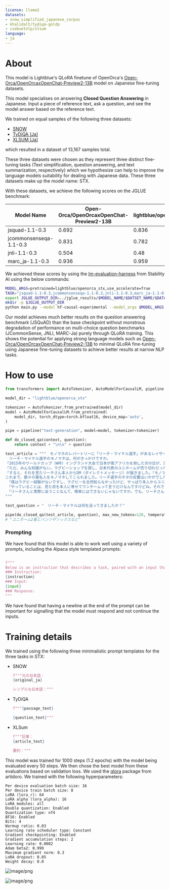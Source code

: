 ```yaml
---
license: llama2
datasets:
- snow_simplified_japanese_corpus
- khalidalt/tydiqa-goldp
- csebuetnlp/xlsum
language:
- ja
---
```

# About
This model is Lightblue's QLoRA finetune of OpenOrca's [Open-Orca/OpenOrcaxOpenChat-Preview2-13B](https://huggingface.co/Open-Orca/OpenOrcaxOpenChat-Preview2-13B) model on Japanese fine-tuning datasets.

This model specialises on answering **Closed Question Answering** in Japanese. Input a piece of reference text, ask a question, and see the model answer based on the reference text.

We trained on equal samples of the following three datasets:
* [SNOW](https://huggingface.co/datasets/snow_simplified_japanese_corpus) 
* [TyDiQA (Ja)](https://huggingface.co/datasets/khalidalt/tydiqa-goldp) 
* [XLSUM (Ja)](https://huggingface.co/datasets/csebuetnlp/xlsum) 

which resulted in a dataset of 13,167 samples total.

These three datasets were chosen as they represent three distinct fine-tuning tasks (Text simplification, question answering, and text summarization, respectively) which we hypothesize can help to improve the language models suitability for dealing with Japanese data.
These three datasets make up the model name: STX.

With these datasets, we achieve the following scores on the JGLUE benchmark:

| Model Name             | Open-Orca/OpenOrcaxOpenChat-Preview2-13B | lightblue/openorca_stx |
|------------------------|------------------------------------------|------------------------|
| jsquad-1.1-0.3         | 0.692                                    | 0.836                  |
| jcommonsenseqa-1.1-0.3 | 0.831                                    | 0.782                  |
| jnli-1.1-0.3           | 0.504                                    | 0.48                   |
| marc_ja-1.1-0.3        | 0.936                                    | 0.959                  |


We achieved these scores by using the [lm-evaluation-harness](https://github.com/Stability-AI/lm-evaluation-harness) from Stability AI using the below commands:
```bash
MODEL_ARGS=pretrained=lightblue/openorca_stx,use_accelerate=True
TASK="jsquad-1.1-0.3,jcommonsenseqa-1.1-0.3,jnli-1.1-0.3,marc_ja-1.1-0.3"
export JGLUE_OUTPUT_DIR=../jglue_results/$MODEL_NAME/$DATSET_NAME/$DATASET_SIZE
mkdir -p $JGLUE_OUTPUT_DIR
python main.py --model hf-causal-experimental --model_args $MODEL_ARGS --tasks $TASK --num_fewshot "2,3,3,3" --device "cuda" --output_path $JGLUE_OUTPUT_DIR/result.json --batch_size 4 > $JGLUE_OUTPUT_DIR/harness.out 2> $JGLUE_OUTPUT_DIR/harness.err
```

Our model achieves much better results on the question answering benchmark (JSQuAD) than the base checkpoint without monstrous degradation of performance on multi-choice question benchmarks (JCommonSense, JNLI, MARC-Ja) purely through QLoRA training.
This shows the potential for applying strong language models such as [Open-Orca/OpenOrcaxOpenChat-Preview2-13B](https://huggingface.co/Open-Orca/OpenOrcaxOpenChat-Preview2-13B) to minimal QLoRA fine-tuning using Japanese fine-tuning datasets to achieve better results at narrow NLP tasks.

# How to use

```python
from transformers import AutoTokenizer, AutoModelForCausalLM, pipeline

model_dir = "lightblue/openorca_stx"

tokenizer = AutoTokenizer.from_pretrained(model_dir)
model = AutoModelForCausalLM.from_pretrained(
    model_dir, torch_dtype=torch.bfloat16, device_map='auto',
)

pipe = pipeline("text-generation", model=model, tokenizer=tokenizer)

def do_closed_qa(context, question):
    return context + "\n\n" + question

test_article = """　モノマネのレパートリーに「リーチ・マイケル選手」があるレイザーラモンRGさん。本人公認のモノマネですが、ラグビーファンの反応に少し驚いたそうです。
　リーチ・マイケル選手のモノマネは、何がきっかけですか。
「2015年のワールドカップ（W杯）イングランド大会で日本が南アフリカを倒した次の日が、京都での番組ロケでした。当時は、アップルの共同創業者スティーブ・ジョブズのモノマネばかりでしたが、一緒にロケをしていたジャングルポケットから『リーチ・マイケルに似てますよ。ジョブズのまま、いけるんじゃないですか？』と言われたのが始まりです」
「ただ、みんな知識がない。ラグビーショップを探し、日本代表のユニホームが売り切れだったので、赤っぽいユニホームとピチピチの短パンをはいて。とりあえずSNSで『リーチ・マイケルです』っていっぱい写真を載せました」
「すると、それを見たリーチさん本人からDM（ダイレクトメッセージ）が届きました。『モノマネありがとうございます。もしモノマネをするなら、僕のユニホームを送りますので着てください』と。W杯後にユニホーム2着とパンツやソックスなどをほんまに送ってきてくれました。今着ているのがそれです」
これまで、数々の著名人をモノマネしてこられました。リーチ選手のネタの反響はいかがでしたか。
　「僕はラグビー経験がないですし、ラグビーを全然知らなかったけど、やっぱり本人からユニホームを頂いてるっていう“印籠（いんろう）”みたいなのがあって。『あいつはリーチさん本人に認められてる』と。一目置かれているのかなと感じます」
　「やっていることは、見た目を本人に寄せてワンチームって言うだけなんですけどね。それでも『わあ、リーチさんだ』と言ってもらえます」
　「リーチさんと実際に会うことなんて、簡単にはできないじゃないですか。でも、リーチさんのまねをしているRGには会えたわ、みたいな（笑）。何だろうな、有名な神社の支社のような存在ですかね。ありがたがられるという意味では他のモノマネとはすごく違いますね」
"""

test_question = "　リーチ・マイケルは何を送ってきましたか？"

pipe(do_closed_qa(test_article, question), max_new_tokens=128, temperature=0)[0]["generated_text"]
# "ユニホーム2着とパンツやソックスなど"
```

### Prompting

We have found that this model is able to work well using a variety of prompts, including the Alpaca style templated prompts:

```python

f"""
Below is an instruction that describes a task, paired with an input that provides further context. Write a response that appropriately completes the request.
### Instruction:
{instruction}
### Input:
{input}
### Response:
"""

```

We have found that having a newline at the end of the prompt can be important for signalling that the model must respond and not continue the inputs.


# Training details

We trained using the following three minimalistic prompt templates for the three tasks in STX:

* SNOW
  ```python
  f"""元の日本語：
  {original_ja}

  シンプルな日本語："""
  ```
* TyDiQA
  ```python
  f"""{passage_text}

  {question_text}"""
  ```
* XLSum
  ```python
  f"""記事：
  {article_text}

  要約："""
  ```

This model was trained for 1000 steps (1.2 epochs) with the model being evaluated every 50 steps. We then chose the best model from these evaluations based on validation loss.
We used the [qlora](https://github.com/artidoro/qlora) package from artidoro.
We trained with the following hyperparameters:

```
Per device evaluation batch size: 16
Per device train batch size: 8
LoRA (lora_r): 64
LoRA alpha (lora_alpha): 16
LoRA modules: all
Double quantization: Enabled
Quantization type: nf4
BF16: Enabled
Bits: 4
Warmup ratio: 0.03
Learning rate scheduler type: Constant
Gradient checkpointing: Enabled
Gradient accumulation steps: 2
Learning rate: 0.0002
Adam beta2: 0.999
Maximum gradient norm: 0.3
LoRA dropout: 0.05
Weight decay: 0.0
```

![image/png](https://cdn-uploads.huggingface.co/production/uploads/64b63f8ad57e02621dc93c8b/UWiE7z5tG8t_vdSFrb5WC.png)

![image/png](https://cdn-uploads.huggingface.co/production/uploads/64b63f8ad57e02621dc93c8b/_fKBf9sdq9UAKKYMxM6ad.png)